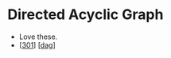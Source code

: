 # Directed Acyclic Graph

- Love these.
- [[301]] [[dag]]

[//begin]: # "Autogenerated link references for markdown compatibility"
[301]: 301 "301"
[dag]: dag "Dag"
[//end]: # "Autogenerated link references"